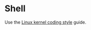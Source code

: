 # Shell
Use the [Linux kernel coding style](https://www.kernel.org/doc/html/v4.10/process/coding-style.html) guide. 
